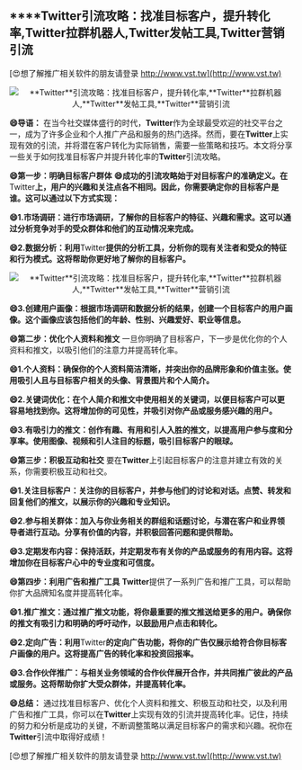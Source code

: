 ## ****Twitter**引流攻略：找准目标客户，提升转化率,**Twitter**拉群机器人,**Twitter**发帖工具,**Twitter**营销引流**

[😍想了解推广相关软件的朋友请登录 http://www.vst.tw](http://www.vst.tw)

 <center><img src="https://vst.tw/MP4/tuiguang/png/6.png" alt="**Twitter**引流攻略：找准目标客户，提升转化率,**Twitter**拉群机器人,**Twitter**发帖工具,**Twitter**营销引流"></center>

**😄导语：**
在当今社交媒体盛行的时代，**Twitter**作为全球最受欢迎的社交平台之一，成为了许多企业和个人推广产品和服务的热门选择。然而，要在**Twitter**上实现有效的引流，并将潜在客户转化为实际销售，需要一些策略和技巧。本文将分享一些关于如何找准目标客户并提升转化率的**Twitter**引流攻略。

**😄第一步：明确目标客户群体**
**😄成功的引流攻略始于对目标客户的准确定义。在**Twitter**上，用户的兴趣和关注点各不相同。因此，你需要确定你的目标客户是谁。这可以通过以下方式实现：**

**😄1.市场调研：进行市场调研，了解你的目标客户的特征、兴趣和需求。这可以通过分析竞争对手的受众群体和他们的互动情况来完成。**

**😄2.数据分析：利用**Twitter**提供的分析工具，分析你的现有关注者和受众的特征和行为模式。这将帮助你更好地了解你的目标客户。**

 <center><img src="https://vst.tw/MP4/tuiguang/png/6.png" alt="**Twitter**引流攻略：找准目标客户，提升转化率,**Twitter**拉群机器人,**Twitter**发帖工具,**Twitter**营销引流"></center>

**😄3.创建用户画像：根据市场调研和数据分析的结果，创建一个目标客户的用户画像。这个画像应该包括他们的年龄、性别、兴趣爱好、职业等信息。**

**😄第二步：优化个人资料和推文**
一旦你明确了目标客户，下一步是优化你的个人资料和推文，以吸引他们的注意力并提高转化率。

**😄1.个人资料：确保你的个人资料简洁清晰，并突出你的品牌形象和价值主张。使用吸引人且与目标客户相关的头像、背景图片和个人简介。**

**😄2.关键词优化：在个人简介和推文中使用相关的关键词，以便目标客户可以更容易地找到你。这将增加你的可见性，并吸引对你产品或服务感兴趣的用户。**

**😄3.有吸引力的推文：创作有趣、有用和引人入胜的推文，以提高用户参与度和分享率。使用图像、视频和引人注目的标题，吸引目标客户的眼球。**

**😄第三步：积极互动和社交**
要在**Twitter**上引起目标客户的注意并建立有效的关系，你需要积极互动和社交。

**😄1.关注目标客户：关注你的目标客户，并参与他们的讨论和对话。点赞、转发和回复他们的推文，以展示你的兴趣和专业知识。**

**😄2.参与相关群体：加入与你业务相关的群组和话题讨论，与潜在客户和业界领导者进行互动。分享有价值的内容，并积极回答问题和提供帮助。**

**😄3.定期发布内容：保持活跃，并定期发布有关你的产品或服务的有用内容。这将增加你在目标客户心中的专业度和可信度。**

**😄第四步：利用广告和推广工具**
**Twitter**提供了一系列广告和推广工具，可以帮助你扩大品牌知名度并提高转化率。

**😄1.推广推文：通过推广推文功能，将你最重要的推文推送给更多的用户。确保你的推文有吸引力和明确的呼吁动作，以鼓励用户点击和转化。**

**😄2.定向广告：利用**Twitter**的定向广告功能，将你的广告仅展示给符合你目标客户画像的用户。这将提高广告的转化率和投资回报率。**

**😄3.合作伙伴推广：与相关业务领域的合作伙伴展开合作，并共同推广彼此的产品或服务。这将帮助你扩大受众群体，并提高转化率。**

**😄总结：**
通过找准目标客户、优化个人资料和推文、积极互动和社交，以及利用广告和推广工具，你可以在**Twitter**上实现有效的引流并提高转化率。记住，持续的努力和分析是成功的关键，不断调整策略以满足目标客户的需求和兴趣。祝你在**Twitter**引流中取得好成绩！

[😍想了解推广相关软件的朋友请登录 http://www.vst.tw](http://www.vst.tw)




